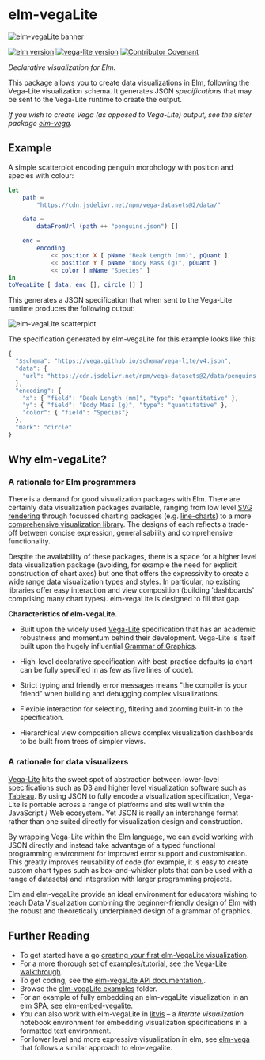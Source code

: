 # elm-vegaLite

![elm-vegaLite banner](https://raw.githubusercontent.com/gicentre/elm-vegalite/main/images/banner.jpg)

[![elm version](https://img.shields.io/badge/Elm-v0.19-blue.svg?style=flat-square)](http://elm-lang.org)
[![vega-lite version](https://img.shields.io/badge/Vega--Lite-v4.15-purple.svg?style=flat-square)](https://vega.github.io/vega-lite/)
[![Contributor Covenant](https://img.shields.io/badge/Contributor%20Covenant-v1.4%20adopted-ff69b4.svg)](CODE_OF_CONDUCT.md)

_Declarative visualization for Elm._

This package allows you to create data visualizations in Elm, following the Vega-Lite visualization schema.
It generates JSON _specifications_ that may be sent to the Vega-Lite runtime to create the output.

_If you wish to create Vega (as opposed to Vega-Lite) output, see the sister package [elm-vega](https://github.com/gicentre/elm-vega)._

## Example

A simple scatterplot encoding penguin morphology with position and species with colour:

```elm
let
    path =
        "https://cdn.jsdelivr.net/npm/vega-datasets@2/data/"

    data =
        dataFromUrl (path ++ "penguins.json") []

    enc =
        encoding
            << position X [ pName "Beak Length (mm)", pQuant ]
            << position Y [ pName "Body Mass (g)", pQuant ]
            << color [ mName "Species" ]
in
toVegaLite [ data, enc [], circle [] ]
```

This generates a JSON specification that when sent to the Vega-Lite runtime produces the following output:

![elm-vegaLite scatterplot](https://raw.githubusercontent.com/gicentre/elm-vegalite/main/images/penguinScatter.png)

The specification generated by elm-vegaLite for this example looks like this:

```javascript
{
  "$schema": "https://vega.github.io/schema/vega-lite/v4.json",
  "data": {
    "url": "https://cdn.jsdelivr.net/npm/vega-datasets@2/data/penguins.json"
  },
  "encoding": {
    "x": { "field": "Beak Length (mm)", "type": "quantitative" },
    "y": { "field": "Body Mass (g)", "type": "quantitative" },
    "color": { "field": "Species"}
  },
  "mark": "circle"
}
```

## Why elm-vegaLite?

### A rationale for Elm programmers

There is a demand for good visualization packages with Elm. There are certainly data visualization packages available, ranging from low level [SVG rendering](https://package.elm-lang.org/packages/elm/svg/latest/) through focussed charting packages (e.g. [line-charts](https://package.elm-lang.org/packages/terezka/line-charts/latest/)) to a more [comprehensive visualization library](http://package.elm-lang.org/packages/gampleman/elm-visualization/latest). The designs of each reflects a trade-off between concise expression, generalisability and comprehensive functionality.

Despite the availability of these packages, there is a space for a higher level data visualization package (avoiding, for example the need for explicit construction of chart axes) but one that offers the expressivity to create a wide range data visualization types and styles. In particular, no existing libraries offer easy interaction and view composition (building 'dashboards' comprising many chart types). elm-vegaLite is designed to fill that gap.

**Characteristics of elm-vegaLite.**

- Built upon the widely used [Vega-Lite](https://vega.github.io/vega-lite/) specification that has an academic robustness and momentum behind their development. Vega-Lite is itself built upon the hugely influential [Grammar of Graphics](http://www.springer.com/gb/book/9780387245447).

- High-level declarative specification with best-practice defaults (a chart can be fully specified in as few as five lines of code).

- Strict typing and friendly error messages means "the compiler is your friend" when building and debugging complex visualizations.

- Flexible interaction for selecting, filtering and zooming built-in to the specification.

- Hierarchical view composition allows complex visualization dashboards to be built from trees of simpler views.

### A rationale for data visualizers

[Vega-Lite](https://vega.github.io/vega-lite/) hits the sweet spot of abstraction between lower-level specifications such as [D3](https://d3js.org) and higher level visualization software such as [Tableau](https://www.tableau.com). By using JSON to fully encode a visualization specification, Vega-Lite is portable across a range of platforms and sits well within the JavaScript / Web ecosystem. Yet JSON is really an interchange format rather than one suited directly for visualization design and construction.

By wrapping Vega-Lite within the Elm language, we can avoid working with JSON directly and instead take advantage of a typed functional programming environment for improved error support and customisation. This greatly improves reusability of code (for example, it is easy to create custom chart types such as box-and-whisker plots that can be used with a range of datasets) and integration with larger programming projects.

Elm and elm-vegaLite provide an ideal environment for educators wishing to teach Data Visualization combining the beginner-friendly design of Elm with the robust and theoretically underpinned design of a grammar of graphics.

## Further Reading

- To get started have a go [creating your first elm-VegaLite visualization](https://github.com/gicentre/elm-vegalite/tree/main/docs/helloWorld).
- For a more thorough set of examples/tutorial, see the [Vega-Lite walkthrough](https://github.com/gicentre/elm-vegalite/tree/main/docs/walkthrough).
- To get coding, see the [elm-vegaLite API documentation.](https://package.elm-lang.org/packages/gicentre/elm-vegalite/latest).
- Browse the [elm-vegaLite examples](https://github.com/gicentre/elm-vegalite/tree/main/examples) folder.
- For an example of fully embedding an elm-vegaLite visualization in an elm SPA, see [elm-embed-vegalite](https://github.com/yardsale8/elm-embed-vega).
- You can also work with elm-vegaLite in [litvis](https://github.com/gicentre/litvis) – a _literate visualization_ notebook environment for embedding visualization specifications in a formatted text environment.
- For lower level and more expressive visualization in elm, see [elm-vega](https://package.elm-lang.org/packages/gicentre/elm-vega/latest/) that follows a similar approach to elm-vegalite.

